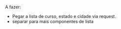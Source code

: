 A fazer:
- Pegar a lista de curso, estado e cidade via request.
- separar para mais componentes de lista